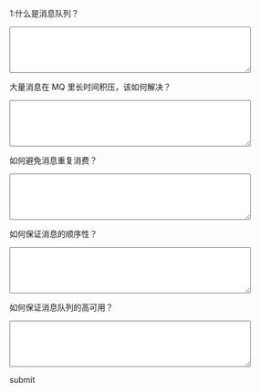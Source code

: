 1:什么是消息队列？<p/>
<textarea rows="5" cols="50" ></textarea>

大量消息在 MQ 里长时间积压，该如何解决？<p/>
<textarea rows="5" cols="50" ></textarea>

如何避免消息重复消费？<p/>
<textarea rows="5" cols="50" ></textarea>

如何保证消息的顺序性？<p/>
<textarea rows="5" cols="50" onblur="alert('fff')"></textarea>

如何保证消息队列的高可用？<p/>
<textarea rows="5" cols="50" ></textarea>
<span id=“aa”>submit</span>